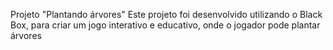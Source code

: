 Projeto "Plantando árvores"
Este projeto foi desenvolvido utilizando o Black Box, para criar um jogo interativo e educativo, onde o jogador pode plantar árvores
